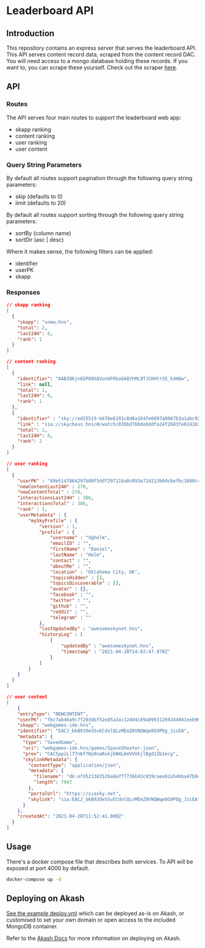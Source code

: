 # Leaderboard API

## Introduction

This repository contains an express server that serves the leaderboard API. This
API serves content record data, scraped from the content record DAC. You will
need access to a mongo database holding these records. If you want to, you can
scrape these yourself. Check out the scraper
[here](https://github.com/SkynetLabs/content-record-scraper).

## API

### Routes
The API serves four main routes to support the leaderboard web app:

- skapp ranking
- content ranking
- user ranking
- user content

### Query String Parameters
By default all routes support pagination through the following query string
parameters: 

- skip (defaults to 0)
- limit (defaults to 20)

By default all routes support sorting through the following query string
parameters:

- sortBy (column name)
- sortDir (asc | desc)

Where it makes sense, the following filters can be applied:

- identifier
- userPK 
- skapp

### Responses

```json
// skapp ranking
[
  {
    "skapp": "snew.hns",
    "total": 2,
    "last24H": 0,
    "rank": 1
  }
]

// content ranking
[
  {
    "identifier": "AABZ0Kjn6DP08XAVunUFRbo6AQYhML9TJCKHtr35_k4HQw",
    "link": null,
    "total": 1,
    "last24H": 0,
    "rank": 1
  },
  {
    "identifier" : "sky://ed25519-b676e6191c8d8a164fe6097a0067b3a1abc92b25359e3493d4169089bd9edbe4/skyfeed-dev.hns/skytter.hns/posts/page_0.json#0",
    "link" : "sia://skychess.hns/#/watch/838bd76bde8ddfa24f2683fe0241b3c613b0818eeb87e2f74095d383433632e6",
    "total": 1,
    "last24H": 0,
    "rank": 2
  }
]

// user ranking
[
  {
    "userPK" : "89e5147864297b80f5ddf29711ba8c093e724213b0dcbefbc3860cc6d598cc35",
    "newContentLast24H" : 270,
    "newContentTotal" : 270,
    "interactionsLast24H" : 306,
    "interactionsTotal" : 306,
    "rank" : 1,
    "userMetadata" : {
        "mySkyProfile" : {
            "version" : 1,
            "profile" : {
                "username" : "dghelm",
                "emailID" : "",
                "firstName" : "Daniel",
                "lastName" : "Helm",
                "contact" : "",
                "aboutMe" : "",
                "location" : "Oklahoma City, OK",
                "topicsHidden" : [],
                "topicsDiscoverable" : [],
                "avatar" : {},
                "facebook" : "",
                "twitter" : "",
                "github" : "",
                "reddit" : "",
                "telegram" : ""
            },
            "lastUpdatedBy" : "awesomeskynet.hns",
            "historyLog" : [ 
                {
                    "updatedBy" : "awesomeskynet.hns",
                    "timestamp" : "2021-04-28T14:02:47.978Z"
                }
            ]
        }
    }
  }
]

// user content
[
    {
    "entryType": "NEWCONTENT",
    "userPK": "fbc7ab46a9c7f203dbf52e85a3ac124d4c89a09931269244941eeb96a35831f0",
    "skapp": "webgames-ide.hns",
    "identifier": "EACJ_bkB9JOeSSvECdnlQLvMEmZ0VNQWqe0G9POg_JicEA",
    "metadata": {
      "type": "SavedGame",
      "uri": "webgames-ide.hns/games/SpaceShooter.json",
      "prev": "CAC5ppiLl77n6f7Wy8naRvkjbN4L6mVVUhjlBgd1Zb1ecg",
      "skylinkMetadata": {
        "contentType": "application/json",
        "metadata": {
          "filename": "dk:efd521383526a8e7f7736b43c039caee62a54bba47b84f21c50cdde0ff088bb8",
          "length": 7947
        },
        "portalUrl": "https://siasky.net",
        "skylink": "sia:EACJ_bkB9JOeSSvECdnlQLvMEmZ0VNQWqe0G9POg_JicEA"
      }
    },
    "createdAt": "2021-04-28T11:52:41.000Z"
  }
]
```


## Usage

There's a docker compose file that describes both services. To API will be
exposed at port 4000 by default.

```bash
docker-compose up -d
```

## Deploying on Akash

[See the example deploy.yml](./deploy.yml) which can be deployed as-is on 
Akash, or customised to set your own domain or open access to the included 
MongoDB container.

Refer to the [Akash Docs](https://docs.akash.network/guides/deployment) for 
more information on deploying on Akash.
